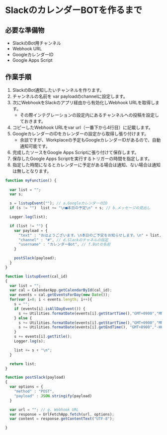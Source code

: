 # SlackのカレンダーBOTを作るまで

## 必要な準備物

* SlackのBot用チャンネル
* Webhook URL
* GoogleカレンダーID
* Google Apps Script

## 作業手順

1. SlackのBot通知したいチャンネルを作ります。
2. チャンネルの名前を var payloadのchannelに設定します。
3. 次にWebhookをSlackのアプリ経由から有効化しWebhook URLを取得します。  
   * その際インテグレーションの設定内にあるチャンネルへの投稿を設定しておきます。
4. コピーしたWebhook URLをvar url（一番下から4行目）に記載します。
5. GoogleカレンダーのIDをカレンダーの設定から取得し張り付けます。
   * 余談ですが、Workplaceの予定もGoogleカレンダーIDがあるので、自動通知可能です。
6. 完成したソースをGoogle Apps Scriptに張り付けて保存します。
7. 保存したGoogle Apps Scriptを実行するトリガーの時間を指定します。
8. 指定した時間になるとカレンダーに予定がある場合は通知、ない場合は通知は無しとなります。

```javascript
function myFunction() {
  
  var list = "";
  var s;

  s = listupEvent(""); // a.GoogleカレンダーのID
  if (s != "")  list += "\n■本日の予定\n" + s; // b.メッセージの見出し

  Logger.log(list);

  if (list != "") {
    var payload = {
      "text" : "おはようございます。\n本日のご予定をお知らせします。\n" + list, // c.メッセージの本文
      "channel" : "#", // d.Slackのチャネルの指定
      "username" : "カレンダーBot", // f.Botの名前
    }

    postSlack(payload);
  }
}

function listupEvent(cal_id)
{
  var list = "";
  var cal = CalendarApp.getCalendarById(cal_id);
  var events = cal.getEventsForDay(new Date());
  for(var i=0; i < events.length; i++){
    s = "";
    if (events[i].isAllDayEvent()) {
      s += Utilities.formatDate(events[i].getStartTime(),"GMT+0900","MM/dd  ");
    } else {
      s += Utilities.formatDate(events[i].getStartTime(),"GMT+0900","MM/dd HH:mm");
      s += Utilities.formatDate(events[i].getEndTime(), "GMT+0900","-HH:mm  ");
    }
    s += events[i].getTitle();
    Logger.log(s);

    list += s + "\n";
  }

  return list;
}

function postSlack(payload)
{
  var options = {
    "method" : "POST",
    "payload" : JSON.stringify(payload)
  }

  var url = ""; // g. Webhook URL
  var response = UrlFetchApp.fetch(url, options);
  var content = response.getContentText("UTF-8");

}
```
